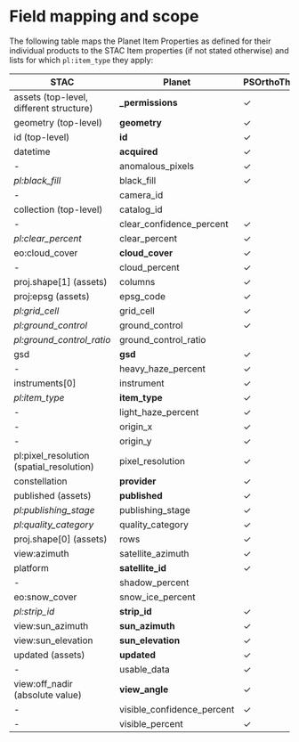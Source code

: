 # Field mapping and scope

The following table maps the Planet Item Properties as defined for their individual products to the
STAC Item properties (if not stated otherwise) and lists for which `pl:item_type` they apply:

| STAC | Planet | PSOrthoThile | PSScene | REOrthoTile | REScene | SkySatCollect | SkySatScene | SkySatVideo |
| ---- | ------ | ------------ | ------- | ----------- | ------- | ------------- | ----------- | ----------- |
| assets (top-level, different structure) | **_permissions**           | ✓ | ✓ | ✓ | ✓ | ✓ | ✓ | ✓ |
| geometry (top-level)                    | **geometry**               | ✓ | ✓ | ✓ | ✓ | ✓ | ✓ | ✓ |
| id (top-level)                          | **id**                     | ✓ | ✓ | ✓ | ✓ | ✓ | ✓ | ✓ |
| datetime                                | **acquired**               | ✓ | ✓ | ✓ | ✓ | ✓ | ✓ | ✓ |
| -                                       | anomalous_pixels           | ✓ | ✓ | ✓ | ✓ |   |   |   |
| *pl:black_fill*                         | black_fill                 | ✓ |   | ✓ | ✓ |   |   |   |
| -                                       | camera_id                  |   |   |   |   |   | ✓ | ✓ |
| collection (top-level)                  | catalog_id                 |   |   | ✓ | ✓ |   |   |   |
| -                                       | clear_confidence_percent   | ✓ | ✓ |   |   | ✓ | ✓ |   |
| *pl:clear_percent*                      | clear_percent              | ✓ | ✓ |   |   | ✓ | ✓ |   |
| eo:cloud_cover                          | **cloud_cover**            | ✓ | ✓ | ✓ | ✓ | ✓ | ✓ |   |
| -                                       | cloud_percent              | ✓ | ✓ |   |   | ✓ | ✓ |   |
| proj.shape\[1] (assets)                 | columns                    | ✓ |   | ✓ | ✓ |   |   |   |
| proj:epsg (assets)                      | epsg_code                  | ✓ |   | ✓ |   |   |   |   |
| *pl:grid_cell*                          | grid_cell                  | ✓ |   | ✓ |   |   |   |   |
| *pl:ground_control*                     | ground_control             | ✓ | ✓ | ✓ |   |   | ✓ |   |
| *pl:ground_control_ratio*               | ground_control_ratio       |   |   |   |   | ✓ |   |   |
| gsd                                     | **gsd**                    | ✓ | ✓ | ✓ | ✓ | ✓ | ✓ |   |
| -                                       | heavy_haze_percent         | ✓ | ✓ |   |   | ✓ | ✓ |   |
| instruments\[0]                         | instrument                 | ✓ | ✓ |   |   |   |   |   |
| *pl:item_type*                          | **item_type**              | ✓ | ✓ | ✓ | ✓ | ✓ | ✓ | ✓ |
| -                                       | light_haze_percent         | ✓ | ✓ |   |   | ✓ | ✓ |   |
| -                                       | origin_x                   | ✓ |   | ✓ |   |   |   |   |
| -                                       | origin_y                   | ✓ |   | ✓ |   |   |   |   |
| pl:pixel_resolution (spatial_resolution) | pixel_resolution          | ✓ | ✓ | ✓ |   | ✓ | ✓ |   |
| constellation                           | **provider**               | ✓ | ✓ | ✓ | ✓ | ✓ | ✓ | ✓ |
| published (assets)                      | **published**              | ✓ | ✓ | ✓ | ✓ | ✓ | ✓ | ✓ |
| *pl:publishing_stage*                   | publishing_stage           | ✓ | ✓ |   |   | ✓ | ✓ | ✓ |
| *pl:quality_category*                   | quality_category           | ✓ | ✓ |   |   | ✓ | ✓ | ✓ |
| proj.shape\[0] (assets)                 | rows                       | ✓ | ✓ | ✓ | ✓ |   |   |   |
| view:azimuth                            | satellite_azimuth          | ✓ | ✓ |   |   | ✓ | ✓ | ✓ |
| platform                                | **satellite_id**           | ✓ | ✓ | ✓ | ✓ | ✓ | ✓ | ✓ |
| -                                       | shadow_percent             |   | ✓ |   |   | ✓ | ✓ |   |
| eo:snow_cover                           | snow_ice_percent           |   | ✓ |   |   | ✓ | ✓ |   |
| *pl:strip_id*                           | **strip_id**               | ✓ | ✓ | ✓ | ✓ | ✓ | ✓ | ✓ |
| view:sun_azimuth                        | **sun_azimuth**            | ✓ | ✓ | ✓ | ✓ | ✓ | ✓ | ✓ |
| view:sun_elevation                      | **sun_elevation**          | ✓ | ✓ | ✓ | ✓ | ✓ | ✓ | ✓ |
| updated (assets)                        | **updated**                | ✓ | ✓ | ✓ | ✓ | ✓ | ✓ | ✓ |
| -                                       | usable_data                | ✓ |   | ✓ | ✓ |   |   |   |
| view:off_nadir (absolute value)         | **view_angle**             | ✓ | ✓ | ✓ | ✓ | ✓ | ✓ | ✓ |
| -                                       | visible_confidence_percent | ✓ | ✓ |   |   | ✓ | ✓ |   |
| -                                       | visible_percent            | ✓ | ✓ |   |   | ✓ | ✓ |   |
